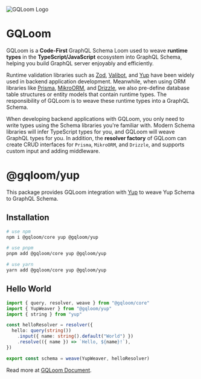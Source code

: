 ![GQLoom Logo](https://github.com/modevol-com/gqloom/blob/main/gqloom.svg?raw=true)

# GQLoom

GQLoom is a **Code-First** GraphQL Schema Loom used to weave **runtime types** in the **TypeScript/JavaScript** ecosystem into GraphQL Schema, helping you build GraphQL server enjoyably and efficiently.

Runtime validation libraries such as [Zod](https://zod.dev/), [Valibot](https://valibot.dev/), and [Yup](https://github.com/jquense/yup) have been widely used in backend application development. Meanwhile, when using ORM libraries like [Prisma](https://www.prisma.io/), [MikroORM](https://mikro-orm.io/), and [Drizzle](https://orm.drizzle.team/), we also pre-define database table structures or entity models that contain runtime types.
The responsibility of GQLoom is to weave these runtime types into a GraphQL Schema.

When developing backend applications with GQLoom, you only need to write types using the Schema libraries you're familiar with. Modern Schema libraries will infer TypeScript types for you, and GQLoom will weave GraphQL types for you.
In addition, the **resolver factory** of GQLoom can create CRUD interfaces for `Prisma`, `MikroORM`, and `Drizzle`, and supports custom input and adding middleware.

# @gqloom/yup

This package provides GQLoom integration with [Yup](https://github.com/jquense/yup) to weave Yup Schema to GraphQL Schema.

## Installation

```bash
# use npm
npm i @gqloom/core yup @gqloom/yup

# use pnpm
pnpm add @gqloom/core yup @gqloom/yup

# use yarn
yarn add @gqloom/core yup @gqloom/yup
```

## Hello World

```ts
import { query, resolver, weave } from "@gqloom/core"
import { YupWeaver } from "@gqloom/yup"
import { string } from "yup"

const helloResolver = resolver({
  hello: query(string())
    .input({ name: string().default("World") })
    .resolve(({ name }) => `Hello, ${name}!`),
})

export const schema = weave(YupWeaver, helloResolver)
```

Read more at [GQLoom Document](https://gqloom.dev/docs/schema/yup).
